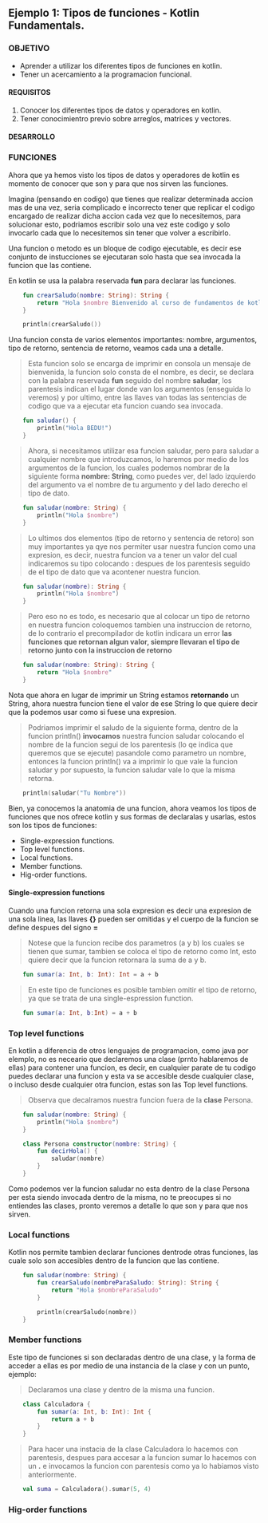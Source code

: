 ## Ejemplo 1: Tipos de funciones - Kotlin Fundamentals.

### OBJETIVO

- Aprender a utilizar los diferentes tipos de funciones en kotlin.
- Tener un acercamiento a la programacion funcional.

#### REQUISITOS

1. Conocer los diferentes tipos de datos y operadores en kotlin.
2. Tener conocimientro previo sobre arreglos, matrices y vectores.

#### DESARROLLO

### FUNCIONES

Ahora que ya hemos visto los tipos de datos y operadores de kotlin es momento de conocer que son y para 
que nos sirven las funciones.

Imagina (pensando en codigo) que tienes que realizar determinada accion mas de una vez, seria complicado 
e incorrecto tener que replicar el codigo encargado de realizar dicha accion cada vez que lo necesitemos,
para solucionar esto, podriamos escribir solo una vez este codigo y solo invocarlo cada que lo necesitemos
sin tener que volver a escribirlo.

Una funcion o metodo es un bloque de codigo ejecutable, es decir ese conjunto de instucciones se ejecutaran 
solo hasta que sea invocada la funcion que las contiene.

En kotlin se usa la palabra reservada **fun** para declarar las funciones.
```kotlin
	fun crearSaludo(nombre: String): String {
		return "Hola $nombre Bienvenido al curso de fundamentos de kotlin."
	} 

	println(crearSaludo())
```
Una funcion consta de varios elementos importantes: nombre, argumentos, tipo de retorno, sentencia de retorno, veamos cada una a detalle.

>Esta funcion solo se encarga de imprimir en consola un mensaje de bienvenida, la funcion solo consta de el nombre, es decir, se declara    
>con la palabra reservada **fun** seguido del nombre **saludar**, los parentesis indican el lugar donde van los argumentos (enseguida lo 
>veremos) y por ultimo, entre las llaves van todas las sentencias de codigo que va a ejecutar eta funcion cuando sea invocada.
```kotlin
	fun saludar() {
		println("Hola BEDU!")
	}
```
>Ahora, si necesitamos utilizar esa funcion saludar, pero para saludar a cualquier nombre que introduzcamos, lo haremos por medio de los 
>argumentos de la funcion, los cuales podemos nombrar de la siguiente forma **nombre: String**, como puedes ver, del lado izquierdo del 
>argumento va el nombre de tu argumento y del lado derecho el tipo de dato.
```kotlin
	fun saludar(nombre: String) {
		println("Hola $nombre")
	}
```
>Lo ultimos dos elementos (tipo de retorno y sentencia de retoro) son muy importantes ya qye nos permiter usar nuestra funcion
>como una expresion, es decir, nuestra funcion va a tener un valor del cual indicaremos su tipo colocando **:** despues de los parentesis 
>seguido de el tipo de dato que va acontener nuestra funcion.
```kotlin
	fun saludar(nombre): String {
		println("Hola $nombre")
	}
```
>Pero eso no es todo, es necesario que al colocar un tipo de retorno en nuestra funcion coloquemos tambien una instruccion de retorno, de
>lo contrario el precompilador de kotlin indicara un error **las funciones que retornan algun valor, siempre llevaran el tipo de retorno**
>**junto con la instruccion de retorno**
```kotlin
	fun saludar(nombre: String): String {
		return "Hola $nombre"
	}
```
Nota que ahora en lugar de imprimir un String estamos **retornando** un String, ahora nuestra funcion tiene el valor de ese String lo que quiere decir que la podemos usar como si fuese una expresion.
>Podriamos imprimir el saludo de la siguiente forma, dentro de la funcion println() **invocamos** nuestra funcion saludar colocando el 
>nombre de la funcion segui de los parentesis (lo qe indica que queremos que se ejecute) pasandole como parametro un nombre, entonces la 
>funcion println() va a imprimir lo que vale la funcion saludar y por supuesto, la funcion saludar vale lo que la misma retorna.
```kotlin
	println(saludar("Tu Nombre"))
```

Bien, ya conocemos la anatomia de una funcion, ahora veamos los tipos de funciones que nos ofrece kotlin y sus formas de declaralas y usarlas, estos son los tipos de funciones:

- Single-expression functions.
- Top level functions.
- Local functions.
- Member functions.
- Hig-order functions.

#### Single-expression functions

Cuando una funcion retorna una sola expresion es decir una expresion de una sola linea, las llaves **{}** pueden ser omitidas y el cuerpo de la funcion se define despues del signo **=**
>Notese que la funcion recibe dos parametros (a y b) los cuales se tienen que sumar, tambien se coloca el tipo de retorno como Int, 
>esto quiere decir que la funcion retornara la suma de a y b.
```kotlin
	fun sumar(a: Int, b: Int): Int = a + b
```
>En este tipo de funciones es posible tambien omitir el tipo de retorno, ya que se trata de una single-espression function.
```kotlin
	fun sumar(a: Int, b:Int) = a + b
```

### Top level functions

En kotlin a diferencia de otros lenguajes de programacion, como java por elemplo, no es neceario que declaremos una clase (prnto hablaremos de ellas) para contener una funcion, es decir, en cualquier parate de tu codigo puedes declarar una funcion y esta va se accesible desde cualquier clase, o incluso desde cualquier otra funcion, estas son las Top level functions.
>Observa que decalramos nuestra funcion fuera de la **clase** Persona.
```kotlin
	fun saludar(nombre: String) {
		println("Hola $nombre")
	}

	class Persona constructor(nombre: String) {
		fun decirHola() {
			saludar(nombre)
		}
	}
``` 
Como podemos ver la funcion saludar no esta dentro de la clase Persona per esta siendo invocada dentro de la misma, no te preocupes si no entiendes las clases, pronto veremos a detalle lo que son y para que nos sirven.

### Local functions

Kotlin nos permite tambien declarar funciones dentrode otras funciones, las cuale solo son accesibles dentro de la funcion que las contiene.
```kotlin
	fun saludar(nombre: String) {
		fun crearSaludo(nombreParaSaludo: String): String {
			return "Hola $nombreParaSaludo"
		}

		println(crearSaludo(nombre))
	}
```

### Member functions

Este tipo de funciones si son declaradas dentro de una clase, y la forma de acceder a ellas es por medio de una instancia de la clase y con un punto, ejemplo:
>Declaramos una clase y dentro de la misma una funcion.
```kotlin
	class Calculadora {
		fun sumar(a: Int, b: Int): Int {
			return a + b
		}
	}
```
>Para hacer una instacia de la clase Calculadora lo hacemos con parentesis, despues para accesar a la funcion sumar lo hacemos con un **.**
>e invocamos la funcion con parentesis como ya lo habiamos visto anteriormente.
```kotlin
	val suma = Calculadora().sumar(5, 4)
```

### Hig-order functions


